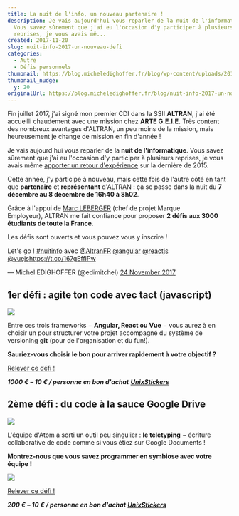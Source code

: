 ```yaml
---
title: La nuit de l'info, un nouveau partenaire !
description: Je vais aujourd'hui vous reparler de la nuit de l'informatique.
  Vous savez sûrement que j'ai eu l'occasion d'y participer à plusieurs
  reprises, je vous avais mê...
created: 2017-11-20
slug: nuit-info-2017-un-nouveau-defi
categories:
  - Autre
  - Défis personnels
thumbnail: https://blog.micheledighoffer.fr/blog/wp-content/uploads/2017/11/tb_nuitinfo2017.png
thumbnail_nudge:
  y: 20
originalUrl: https://blog.micheledighoffer.fr/blog/nuit-info-2017-un-nouveau-defi/
---
```


Fin juillet 2017, j'ai signé mon premier CDI dans la SSII **ALTRAN**, j'ai été accueilli chaudement avec une mission chez **ARTE G.E.I.E.** Très content des nombreux avantages d'ALTRAN, un peu moins de la mission, mais heureusement je change de mission en fin d'année !

Je vais aujourd'hui vous reparler de la **nuit de l'informatique**. Vous savez sûrement que j'ai eu l'occasion d'y participer à plusieurs reprises, je vous avais même [apporter un retour d'expérience](https://blog.micheledighoffer.fr/blog/la-nuit-de-linfo-2014-resume/) sur la dernière de 2015.

Cette année, j'y participe à nouveau, mais cette fois de l'autre côté en tant que **partenaire** et **représentant** d'ALTRAN : ça se passe dans la nuit du **7 décembre au 8 décembre de 16h40 à 8h02**.

Grâce à l'appui de [Marc LEBERGER](https://twitter.com/MarcLeberger) (chef de projet Marque Employeur), ALTRAN me fait confiance pour proposer **2 défis aux 3000 étudiants de toute la France**.

Les défis sont ouverts et vous pouvez vous y inscrire !

Let's go ! [#nuitinfo](https://twitter.com/hashtag/nuitinfo?src=hash\&ref_src=twsrc%5Etfw) avec [@AltranFR](https://twitter.com/AltranFR?ref_src=twsrc%5Etfw) [@angular](https://twitter.com/angular?ref_src=twsrc%5Etfw) [@reactjs](https://twitter.com/reactjs?ref_src=twsrc%5Etfw) [@vuejs](https://twitter.com/vuejs?ref_src=twsrc%5Etfw)<https://t.co/167gEffIPw>

— Michel EDIGHOFFER (@edimitchel) [24 November 2017](https://twitter.com/edimitchel/status/933943226909757440?ref_src=twsrc%5Etfw)

## 1er défi : agite ton code avec tact (javascript)

![](https://cdn-images-1.medium.com/max/1200/0*9N9J9YiGJrISLIBP.png)

Entre ces trois frameworks − **Angular, React ou Vue** − vous aurez à en choisir un pour structurer votre projet accompagné du système de versioning **git** (pour de l'organisation et du fun!).

**Sauriez-vous choisir le bon pour arriver rapidement à votre objectif ?**

[Relever ce défi !](https://www.nuitdelinfo.com/inscription/defis/127)

***1000 €*** ***– 10 € / personne en bon d'achat*** [***UnixStickers***](https://www.unixstickers.com)

## 2ème défi : du code à la sauce Google Drive

![](https://blog.atom.io/img/posts/teletype/teletype.png)

L'équipe d'Atom a sorti un outil peu singulier : **le teletyping** − écriture collaborative de code comme si vous étiez sur Google Documents !

**Montrez-nous que vous savez programmer en symbiose avec votre équipe !**

![](https://blog.atom.io/img/posts/teletype/code-together.gif)

[Relever ce défi !](https://www.nuitdelinfo.com/inscription/defis/128)

***200 €*** ***– 10 € / personne en bon d'achat*** [***UnixStickers***](https://www.unixstickers.com)
